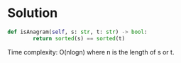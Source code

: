 # Solution

```Python
def isAnagram(self, s: str, t: str) -> bool:
        return sorted(s) == sorted(t)
```

Time complexity: O(nlogn) where n is the length of s or t.
